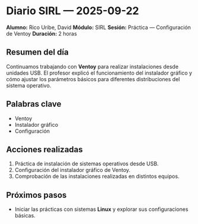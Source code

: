 # Diario SIRL — 2025-09-22

**Alumno:** Rico Uribe, David
**Módulo:** SIRL
**Sesión:** Práctica — Configuración de Ventoy
**Duración:** 2 horas

## Resumen del día

Continuamos trabajando con **Ventoy** para realizar instalaciones desde unidades USB.
El profesor explicó el funcionamiento del instalador gráfico y cómo ajustar los parámetros básicos para diferentes distribuciones del sistema operativo.

## Palabras clave

* Ventoy
* Instalador gráfico
* Configuración

## Acciones realizadas

1. Práctica de instalación de sistemas operativos desde USB.
2. Configuración del instalador gráfico de Ventoy.
3. Comprobación de las instalaciones realizadas en distintos equipos.

## Próximos pasos

* Iniciar las prácticas con sistemas **Linux** y explorar sus configuraciones básicas.
